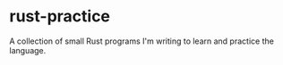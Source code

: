 # rust-practice
A collection of small Rust programs I'm writing to learn and practice the language.
